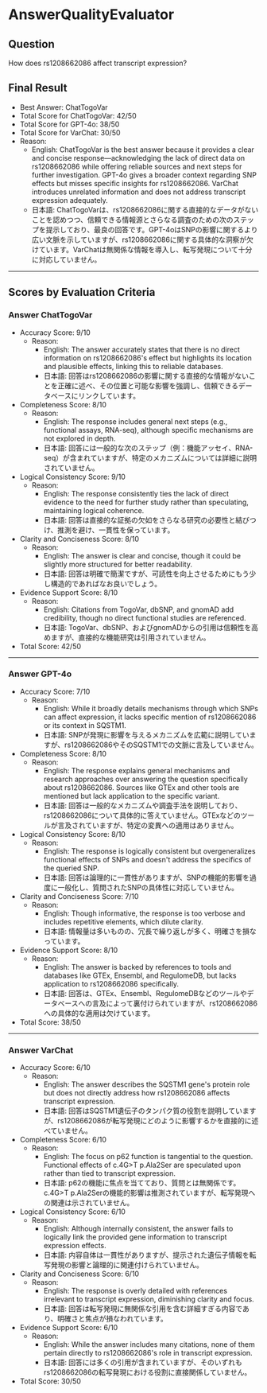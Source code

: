 # AnswerQualityEvaluator

## Question

How does rs1208662086 affect transcript expression?

## Final Result

- Best Answer: ChatTogoVar
- Total Score for ChatTogoVar: 42/50
- Total Score for GPT-4o: 38/50
- Total Score for VarChat: 30/50
- Reason:
  - English: ChatTogoVar is the best answer because it provides a clear and concise response—acknowledging the lack of direct data on rs1208662086 while offering reliable sources and next steps for further investigation. GPT-4o gives a broader context regarding SNP effects but misses specific insights for rs1208662086. VarChat introduces unrelated information and does not address transcript expression adequately.
  - 日本語: ChatTogoVarは、rs1208662086に関する直接的なデータがないことを認めつつ、信頼できる情報源とさらなる調査のための次のステップを提示しており、最良の回答です。GPT-4oはSNPの影響に関するより広い文脈を示していますが、rs1208662086に関する具体的な洞察が欠けています。VarChatは無関係な情報を導入し、転写発現について十分に対応していません。

---

## Scores by Evaluation Criteria

### Answer ChatTogoVar
- Accuracy Score: 9/10
  - Reason: 
    - English: The answer accurately states that there is no direct information on rs1208662086's effect but highlights its location and plausible effects, linking this to reliable databases. 
    - 日本語: 回答はrs1208662086の影響に関する直接的な情報がないことを正確に述べ、その位置と可能な影響を強調し、信頼できるデータベースにリンクしています。
- Completeness Score: 8/10
  - Reason: 
    - English: The response includes general next steps (e.g., functional assays, RNA-seq), although specific mechanisms are not explored in depth. 
    - 日本語: 回答には一般的な次のステップ（例：機能アッセイ、RNA-seq）が含まれていますが、特定のメカニズムについては詳細に説明されていません。
- Logical Consistency Score: 9/10
  - Reason: 
    - English: The response consistently ties the lack of direct evidence to the need for further study rather than speculating, maintaining logical coherence. 
    - 日本語: 回答は直接的な証拠の欠如をさらなる研究の必要性と結びつけ、推測を避け、一貫性を保っています。
- Clarity and Conciseness Score: 8/10
  - Reason: 
    - English: The answer is clear and concise, though it could be slightly more structured for better readability. 
    - 日本語: 回答は明確で簡潔ですが、可読性を向上させるためにもう少し構造的であればなお良いでしょう。
- Evidence Support Score: 8/10
  - Reason: 
    - English: Citations from TogoVar, dbSNP, and gnomAD add credibility, though no direct functional studies are referenced. 
    - 日本語: TogoVar、dbSNP、およびgnomADからの引用は信頼性を高めますが、直接的な機能研究は引用されていません。
- Total Score: 42/50

---

### Answer GPT-4o
- Accuracy Score: 7/10
  - Reason: 
    - English: While it broadly details mechanisms through which SNPs can affect expression, it lacks specific mention of rs1208662086 or its context in SQSTM1. 
    - 日本語: SNPが発現に影響を与えるメカニズムを広範に説明していますが、rs1208662086やそのSQSTM1での文脈に言及していません。
- Completeness Score: 8/10
  - Reason: 
    - English: The response explains general mechanisms and research approaches over answering the question specifically about rs1208662086. Sources like GTEx and other tools are mentioned but lack application to the specific variant. 
    - 日本語: 回答は一般的なメカニズムや調査手法を説明しており、rs1208662086について具体的に答えていません。GTExなどのツールが言及されていますが、特定の変異への適用はありません。
- Logical Consistency Score: 8/10
  - Reason: 
    - English: The response is logically consistent but overgeneralizes functional effects of SNPs and doesn't address the specifics of the queried SNP. 
    - 日本語: 回答は論理的に一貫性がありますが、SNPの機能的影響を過度に一般化し、質問されたSNPの具体性に対応していません。
- Clarity and Conciseness Score: 7/10
  - Reason: 
    - English: Though informative, the response is too verbose and includes repetitive elements, which dilute clarity. 
    - 日本語: 情報量は多いものの、冗長で繰り返しが多く、明確さを損なっています。
- Evidence Support Score: 8/10
  - Reason: 
    - English: The answer is backed by references to tools and databases like GTEx, Ensembl, and RegulomeDB, but lacks application to rs1208662086 specifically. 
    - 日本語: 回答は、GTEx、Ensembl、RegulomeDBなどのツールやデータベースへの言及によって裏付けられていますが、rs1208662086への具体的な適用は欠けています。
- Total Score: 38/50

---

### Answer VarChat
- Accuracy Score: 6/10
  - Reason: 
    - English: The answer describes the SQSTM1 gene's protein role but does not directly address how rs1208662086 affects transcript expression. 
    - 日本語: 回答はSQSTM1遺伝子のタンパク質の役割を説明していますが、rs1208662086が転写発現にどのように影響するかを直接的に述べていません。
- Completeness Score: 6/10
  - Reason: 
    - English: The focus on p62 function is tangential to the question. Functional effects of c.4G>T p.Ala2Ser are speculated upon rather than tied to transcript expression. 
    - 日本語: p62の機能に焦点を当てており、質問とは無関係です。c.4G>T p.Ala2Serの機能的影響は推測されていますが、転写発現への関連は示されていません。
- Logical Consistency Score: 6/10
  - Reason: 
    - English: Although internally consistent, the answer fails to logically link the provided gene information to transcript expression effects. 
    - 日本語: 内容自体は一貫性がありますが、提示された遺伝子情報を転写発現の影響と論理的に関連付けられていません。
- Clarity and Conciseness Score: 6/10
  - Reason: 
    - English: The response is overly detailed with references irrelevant to transcript expression, diminishing clarity and focus. 
    - 日本語: 回答は転写発現に無関係な引用を含む詳細すぎる内容であり、明確さと焦点が損なわれています。
- Evidence Support Score: 6/10
  - Reason: 
    - English: While the answer includes many citations, none of them pertain directly to rs1208662086's role in transcript expression. 
    - 日本語: 回答には多くの引用が含まれていますが、そのいずれもrs1208662086の転写発現における役割に直接関係していません。
- Total Score: 30/50